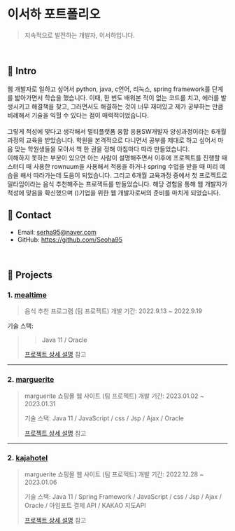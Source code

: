 # 이서하 포트폴리오
>지속적으로 발전하는 개발자, 이서하입니다.

</br>

## :pushpin: Intro
웹 개발자로 일하고 싶어서 python, java, c언어, 리눅스, spring framework를 단계를 밟아가면서 학습을 했습니다.
이때, 한 번도 배워본 적이 없는 코드를 치고, 에러를 발생시키고 해결책을 찾고, 그러면서도 해결하는 것이 너무 재미있고 제가 공부하는 만큼 비례해서 기술을 익힐 수 있다는 점이 매력적이었습니다.   
</br>
그렇게 적성에 맞다고 생각해서 멀티플랫폼 융합 응용SW개발자 양성과정이라는 6개월 과정의 교육을 받았습니다. 학원을 본격적으로 다니면서 공부를 제대로 하고 싶어서 마음 맞는 학원생들을 모아서 책 한 권을 정해 아침마다 따라 만들었습니다.   
이해하지 못하는 부분이 있으면 아는 사람이 설명해주면서 이후에 프로젝트를 진행할 때 스터디 때 사용한 rownuum을 사용해서 적용을 하거나 spring 수업을 받을 때 미리 예습을 해서 따라가는데 도움이 되었습니다. 그리고 6개월 교육과정 중에서 첫 프로젝트로 밀타임이라는 음식 추천해주는 프로젝트를 만들었습니다. 해당 경험을 통해 웹 개발자가 적성에 맞음을 확신했으며 ()기업을 위한 웹 개발자로써의 준비를 마치게 되었습니다. 


## :pushpin: Contact
- Email: serha95@naver.com
- GitHub: https://github.com/Seoha95

</br>

## :pushpin: Projects
### 1. [mealtime]()
>음식 추천 프로그램 (팀 프로젝트)
>개발 기간: 2022.9.13 ~ 2022.9.19
>
기술 스택:
>>Java 11 / Oracle
>
>[프로젝트 상세 설명]() 참고

---

### 2. [marguerite]()
>marguerite 쇼핑몰 웹 사이트 (팀 프로젝트)
>개발 기간: 2023.01.02 ~ 2023.01.31
>
>기술 스택:
>Java 11 / JavaScript / css / Jsp / Ajax / Oracle
>
>[프로젝트 상세 설명]() 참고

---

### 2. [kajahotel]()
>marguerite 쇼핑몰 웹 사이트 (팀 프로젝트)
>개발 기간: 2022.12.28 ~ 2023.01.06
>
>기술 스택:
>Java 11 / Spring Framework / JavaScript / css / Jsp / Ajax / Oracle / 아임포트 결제 API / KAKAO 지도API
>
>[프로젝트 상세 설명]() 참고
